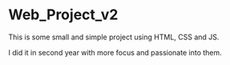 # Web_Project_v2
This is some small and simple project using HTML, CSS and JS.

I did it in second year with more focus and passionate into them.
